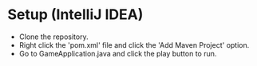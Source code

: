 # Setup (IntelliJ IDEA)
- Clone the repository.
- Right click the 'pom.xml' file and click the 'Add Maven Project' option.
- Go to GameApplication.java and click the play button to run.